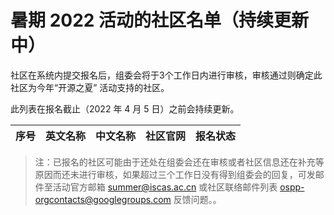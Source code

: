 # 暑期 2022 活动的社区名单（持续更新中）

社区在系统内提交报名后，组委会将于3个工作日内进行审核，审核通过则确定此社区为今年“开源之夏” 活动支持的社区。

此列表在报名截止（2022 年 4 月 5 日）之前会持续更新。

| 序号 | 英文名称                | 中文名称                | 社区官网                                               | 报名状态 |
| ---- | ----------------------- | ----------------------- | ------------------------------------------------------ | -------- |


> 注：已报名的社区可能由于还处在组委会还在审核或者社区信息还在补充等原因而还未进行审核，如果超过三个工作日没有得到组委会的回复，可发邮件至活动官方邮箱 summer@iscas.ac.cn 或社区联络邮件列表 ospp-orgcontacts@googlegroups.com 反馈问题。。
